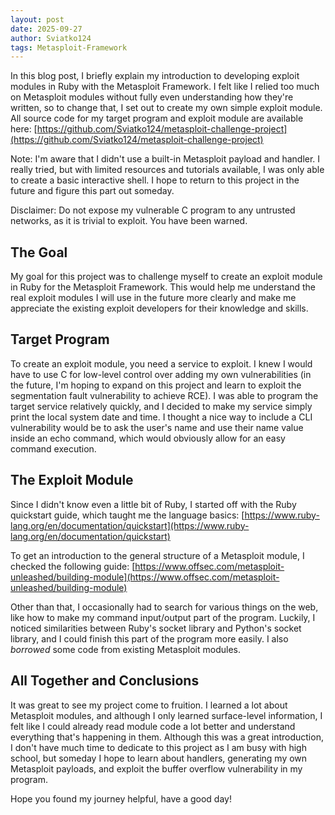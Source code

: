 ```yaml
---
layout: post
date: 2025-09-27
author: Sviatko124
tags: Metasploit-Framework
---
```

In this blog post, I briefly explain my introduction to developing exploit modules in Ruby with the Metasploit Framework. 
I felt like I relied too much on Metasploit modules without fully even understanding how they're written, so to change that, I set out to create my own simple exploit module. 
All source code for my target program and exploit module are available here: [https://github.com/Sviatko124/metasploit-challenge-project](https://github.com/Sviatko124/metasploit-challenge-project)


Note: I'm aware that I didn't use a built-in Metasploit payload and handler. I really tried, but with limited resources and tutorials available, I was only able to create a basic interactive shell. I hope to return to this project in the future and figure this part out someday. 


Disclaimer: Do not expose my vulnerable C program to any untrusted networks, as it is trivial to exploit. You have been warned. 

## The Goal
My goal for this project was to challenge myself to create an exploit module in Ruby for the Metasploit Framework. This would help me understand the real exploit modules I will use in the future more clearly and make me appreciate the existing exploit developers for their knowledge and skills. 


## Target Program
To create an exploit module, you need a service to exploit. I knew I would have to use C for low-level control over adding my own vulnerabilities (in the future, I'm hoping to expand on this project and learn to exploit the segmentation fault vulnerability to achieve RCE). 
I was able to program the target service relatively quickly, and I decided to make my service simply print the local system date and time. I thought a nice way to include a CLI vulnerability would be to ask the user's name and use their name value inside an echo command, which would obviously allow for an easy command execution. 


## The Exploit Module
Since I didn't know even a little bit of Ruby, I started off with the Ruby quickstart guide, which taught me the language basics:
[https://www.ruby-lang.org/en/documentation/quickstart](https://www.ruby-lang.org/en/documentation/quickstart)


To get an introduction to the general structure of a Metasploit module, I checked the following guide:
[https://www.offsec.com/metasploit-unleashed/building-module](https://www.offsec.com/metasploit-unleashed/building-module)


Other than that, I occasionally had to search for various things on the web, like how to make my command input/output part of the program. Luckily, I noticed similarities between Ruby's socket library and Python's socket library, and I could finish this part of the program more easily. I also *borrowed* some code from existing Metasploit modules. 


## All Together and Conclusions
It was great to see my project come to fruition. I learned a lot about Metasploit modules, and although I only learned surface-level information, I felt like I could already read module code a lot better and understand everything that's happening in them. 
Although this was a great introduction, I don't have much time to dedicate to this project as I am busy with high school, but someday I hope to learn about handlers, generating my own Metasploit payloads, and exploit the buffer overflow vulnerability in my program. 

Hope you found my journey helpful, have a good day! 
